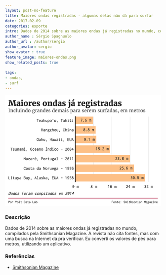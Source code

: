 ```yaml
---
layout: post-no-feature
title: Maiores ondas registradas - algumas delas não dá para surfar
date: 2017-02-09
categories: esporte
intro: Dados de 2014 sobre as maiores ondas já registradas no mundo, compilados pela Smithsonian Magazine
author_name : Sérgio Spagnuolo
author_url : /author/sergio
author_avatar: sergio
show_avatar : true
feature_image: maiores-ondas.png
show_related_posts: true

tags:
- ondas,
- surf
---
```


![Gráfico maiores ondas](/graf/maiores-ondas.png)

### Descrição
Dados de 2014 sobre as maiores ondas já registradas no mundo, compilados pela Smithsonian Magazine. A revista não cita fontes, mas com uma busca na Internet dá pra verificar. Eu converti os valores de pés para metros, utilizando um aplicativo.

### Referências

* [Smithsonian Magazine](http://www.smithsonianmag.com/science-nature/biggest-waves-recorded-history-180952432/#ZPrYC09dPIqvqGqy.99)
